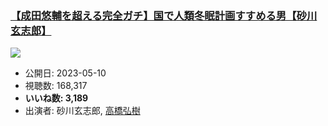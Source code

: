 ### [【成田悠輔を超える完全ガチ】国で人類冬眠計画すすめる男【砂川 玄志郎】](https://www.youtube.com/watch?v=JkWgRCV-WlI)
[![](https://img.youtube.com/vi/JkWgRCV-WlI/hqdefault.jpg)](https://www.youtube.com/watch?v=JkWgRCV-WlI)
-   公開日: 2023-05-10
-   視聴数: 168,317
-   **いいね数: 3,189**
-   出演者: 砂川玄志郎, [高橋弘樹](/rehacq_fan/people/高橋弘樹 "wikilink")
